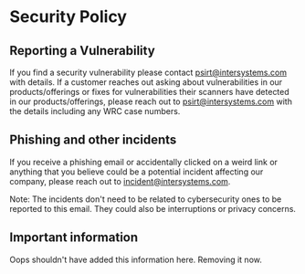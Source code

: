 # Security Policy

## Reporting a Vulnerability

If you find a security vulnerability please contact psirt@intersystems.com with details.
If a customer reaches out asking about vulnerabilities in our products/offerings or fixes for vulnerabilities their scanners have detected in our products/offerings, please reach out to psirt@intersystems.com with the details including any WRC case numbers.

## Phishing and other incidents

If you receive a phishing email or accidentally clicked on a weird link or anything that you believe could be a potential incident affecting our company, please reach out to incident@intersystems.com.

Note: The incidents don't need to be related to cybersecurity ones to be reported to this email. They could also be interruptions or privacy concerns.

## Important information
Oops shouldn't have added this information here. Removing it now.
